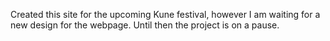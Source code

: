 Created this site for the upcoming Kune festival, however I am waiting for a new design for the webpage. 
Until then the project is on a pause. 
